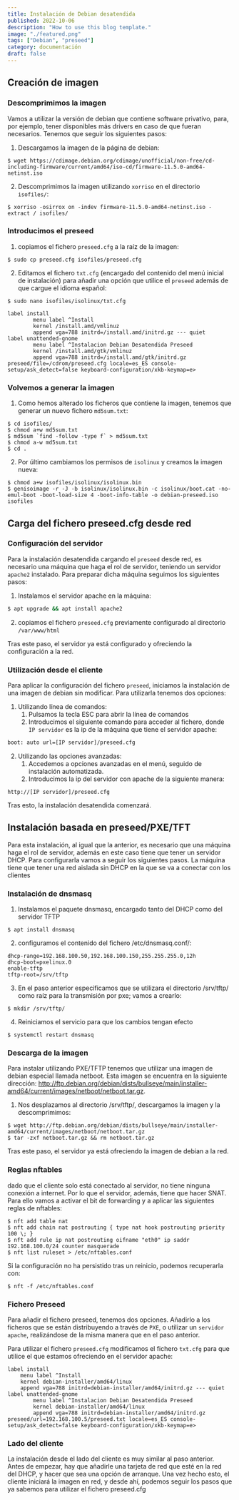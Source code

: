 ```yaml
---
title: Instalación de Debian desatendida
published: 2022-10-06
description: "How to use this blog template."
image: "./featured.png"
tags: ["Debian", "preseed"]
category: documentación
draft: false
---
```


## Creación de imagen

### Descomprimimos la imagen

Vamos a utilizar la versión de debian que contiene software privativo, para, por ejemplo, tener disponibles más drivers en caso de que fueran necesarios. Tenemos que seguir los siguientes pasos:
1. Descargamos la imagen de la página de debian:
```shell
$ wget https://cdimage.debian.org/cdimage/unofficial/non-free/cd-including-firmware/current/amd64/iso-cd/firmware-11.5.0-amd64-netinst.iso
```
2. Descomprimimos la imagen utilizando `xorriso` en el directorio `isofiles/`:
```shell
$ xorriso -osirrox on -indev firmware-11.5.0-amd64-netinst.iso -extract / isofiles/
```

### Introducimos el preseed

1. copiamos el fichero `preseed.cfg` a la raíz de la imagen:
```shell
$ sudo cp preseed.cfg isofiles/preseed.cfg
```
2. Editamos el fichero `txt.cfg` (encargado del contenido del menú inicial de instalación) para añadir una opción que utilice el `preseed` además de que cargue el idioma español:
```shell
$ sudo nano isofiles/isolinux/txt.cfg
```
```shell
label install
        menu label ^Install
        kernel /install.amd/vmlinuz
        append vga=788 initrd=/install.amd/initrd.gz --- quiet
label unattended-gnome
        menu label ^Instalacion Debian Desatendida Preseed
        kernel /install.amd/gtk/vmlinuz
        append vga=788 initrd=/install.amd/gtk/initrd.gz preseed/file=/cdrom/preseed.cfg locale=es_ES console-setup/ask_detect=false keyboard-configuration/xkb-keymap=e>
```

### Volvemos a generar la imagen

1. Como hemos alterado los ficheros que contiene la imagen, tenemos que generar un nuevo fichero `md5sum.txt`:
```shell
$ cd isofiles/
$ chmod a+w md5sum.txt
$ md5sum `find -follow -type f` > md5sum.txt
$ chmod a-w md5sum.txt
$ cd .
``` 
2. Por último cambiamos los permisos de `isolinux` y creamos la imagen nueva:
```shell
$ chmod a+w isofiles/isolinux/isolinux.bin
$ genisoimage -r -J -b isolinux/isolinux.bin -c isolinux/boot.cat -no-emul-boot -boot-load-size 4 -boot-info-table -o debian-preseed.iso isofiles
```

## Carga del fichero preseed.cfg desde red

### Configuración del servidor
Para la instalación desatendida cargando el `preseed` desde red, es necesario una máquina que haga el rol de servidor, teniendo un servidor `apache2` instalado. Para preparar dicha máquina seguimos los siguientes pasos: 

1. Instalamos el servidor apache en la máquina:
```bash
$ apt upgrade && apt install apache2
```
2. copiamos el fichero `preseed.cfg` previamente configurado al directorio `/var/www/html`

Tras este paso, el servidor ya está configurado y ofreciendo la configuración a la red.

### Utilización desde el cliente

Para aplicar la configuración del fichero `preseed`, iniciamos la instalación de una imagen de debian sin modificar. Para utilizarla tenemos dos opciones:
1. Utilizando línea de comandos:
    1. Pulsamos la tecla ESC para abrir la línea de comandos
    2. Introducimos el siguiente comando para acceder al fichero, donde `IP servidor` es la ip de la máquina que tiene el servidor apache:
```bash
boot: auto url=[IP servidor]/preseed.cfg
```
2. Utilizando las opciones avanzadas:
    1. Accedemos a opciones avanzadas en el menú, seguido de instalación automatizada. 
    2. Introducimos la ip del servidor con apache de la siguiente manera:
```
http://[IP servidor]/preseed.cfg
```
Tras esto, la instalación desatendida comenzará.

## Instalación basada en preseed/PXE/TFT

Para esta instalación, al igual que la anterior, es necesario que una máquina haga el rol de servidor, además en este caso tiene que tener un servidor DHCP. Para configurarla vamos a seguir los siguientes pasos. La máquina tiene que tener una red aislada sin DHCP en la que se va a conectar con los clientes

### Instalación de dnsmasq

1. Instalamos el paquete dnsmasq, encargado tanto del DHCP como del servidor TFTP
```shell
$ apt install dnsmasq
```
2. configuramos el contenido del fichero /etc/dnsmasq.conf/:
```shell
dhcp-range=192.168.100.50,192.168.100.150,255.255.255.0,12h
dhcp-boot=pxelinux.0
enable-tftp
tftp-root=/srv/tftp
```
3. En el paso anterior especificamos que se utilizara el directorio /srv/tftp/ como raíz para la transmisión por pxe; vamos a crearlo:
```shell
$ mkdir /srv/tftp/
```
4. Reiniciamos el servicio para que los cambios tengan efecto
```shell
$ systemctl restart dnsmasq
```

### Descarga de la imagen

Para instalar utilizando PXE/TFTP tenemos que utilizar una imagen de debian especial llamada netboot. Esta imagen se encuentra en la siguiente dirección: http://ftp.debian.org/debian/dists/bullseye/main/installer-amd64/current/images/netboot/netboot.tar.gz.

1. Nos desplazamos al directorio /srv/tftp/, descargamos la imagen y la descomprimimos:
```shell
$ wget http://ftp.debian.org/debian/dists/bullseye/main/installer-amd64/current/images/netboot/netboot.tar.gz
$ tar -zxf netboot.tar.gz && rm netboot.tar.gz
```

Tras este paso, el servidor ya está ofreciendo la imagen de debian a la red.

### Reglas nftables

dado que el cliente solo está conectado al servidor, no tiene ninguna conexión a internet. Por lo que el servidor, además, tiene que hacer SNAT. Para ello vamos a activar el bit de forwarding y a aplicar las siguientes reglas de nftables:
```shell
$ nft add table nat
$ nft add chain nat postrouting { type nat hook postrouting priority 100 \; }
$ nft add rule ip nat postrouting oifname "eth0" ip saddr 192.168.100.0/24 counter masquerade
$ nft list ruleset > /etc/nftables.conf
```
Si la configuración no ha persistido tras un reinicio, podemos recuperarla con:
```shell
$ nft -f /etc/nftables.conf
```

### Fichero Preseed

Para añadir el fichero preseed, tenemos dos opciones. Añadirlo a los ficheros que se están distribuyendo a través de `PXE`, o utilizar un `servidor apache`, realizándose de la misma manera que en el paso anterior.

Para utilizar el fichero `preseed.cfg` modificamos el fichero `txt.cfg` para que utilice el que estamos ofreciendo en el servidor apache:
```shell
label install
	menu label ^Install
	kernel debian-installer/amd64/linux
	append vga=788 initrd=debian-installer/amd64/initrd.gz --- quiet 
label unattended-gnome
        menu label ^Instalacion Debian Desatendida Preseed
        kernel debian-installer/amd64/linux
        append vga=788 initrd=debian-installer/amd64/initrd.gz preseed/url=192.168.100.5/preseed.txt locale=es_ES console-setup/ask_detect=false keyboard-configuration/xkb-keymap=e>
```

### Lado del cliente

La instalación desde el lado del cliente es muy similar al paso anterior. Antes de empezar, hay que añadirle una tarjeta de red que esté en la red del DHCP, y hacer que sea una opción de arranque. Una vez hecho esto, el cliente iniciará la imagen en red, y desde ahí, podemos seguir los pasos que ya sabemos para utilizar el fichero preseed.cfg
